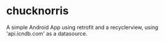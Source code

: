 # chucknorris
A simple Android App using retrofit and a recyclerview, using 'api.icndb.com' as a datasource. 
